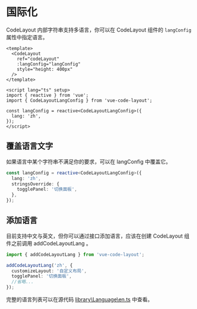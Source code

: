 # 国际化

CodeLayout 内部字符串支持多语言，你可以在 CodeLayout 组件的 `langConfig` 属性中指定语言。

```vue
<template>
  <CodeLayout 
    ref="codeLayout"
    :langConfig="langConfig"
    style="height: 400px"
  />
</template>

<script lang="ts" setup>
import { reactive } from 'vue';
import { CodeLayoutLangConfig } from 'vue-code-layout';

const langConfig = reactive<CodeLayoutLangConfig>({
  lang: 'zh',
});
</script>
```

## 覆盖语言文字

如果语言中某个字符串不满足你的要求，可以在 langConfig 中覆盖它。

```ts
const langConfig = reactive<CodeLayoutLangConfig>({
  lang: 'zh',
  stringsOverride: {
    togglePanel: '切换面板',
  },
});
```

## 添加语言

目前支持中文与英文，但你可以通过接口添加语言，应该在创建 CodeLayout 组件之前调用 addCodeLayoutLang 。

```ts
import { addCodeLayoutLang } from 'vue-code-layout';

addCodeLayoutLang('zh', {
  customizeLayout: '自定义布局',
  togglePanel: '切换面板',
  //省略...
});

```

完整的语言列表可以在源代码 [library\Language\en.ts](https://github.com/imengyu/vue-code-layout/blob/master/library/Language/en.ts) 中查看。
